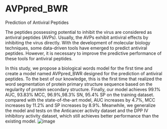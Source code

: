 # AVPpred_BWR
Prediction of Antiviral Peptides

  The peptides possessing potential to inhibit the virus are considered as antiviral peptides (AVPs). Usually, the AVPs exhibit antiviral effects by inhibiting the virus directly. With the development of molecular biology techniques, some data-driven tools have emerged to predict antiviral peptides. However, it is necessary to improve the predictive performance of these tools for antiviral peptides.

  In this study, we propose a biological words model for the first time and create a model named AVPpred_BWR designed for the prediction of antiviral peptides. To the best of our knowledge, this is the first time that realized the word segmentation of protein primary structure sequence based on the regularity of protein secondary structure.
Finally, our model achieves 99.1% AUC, 93.83% MCC, 96.9%,98.3% SN, 95.4% SP on the training dataset. compared with the state-of-the-art model, AUC increases by 4.7%, MCC increases by 11.2% and SP increases by 8.9%. Meanwhile, we generalize the model and tests on the Anticancer activity dataset and the DPP IV inhibitory activity dataset, which still achieves better performance than the existing model.
 ![image](https://github.com/zyweizm/AVPpred_RBW/assets/117652641/3a432bb2-7886-43b6-8a31-a36b37b57167)

